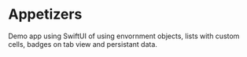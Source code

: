 # Appetizers
Demo app using SwiftUI of using envornment objects, lists with custom cells, badges on tab view and persistant data. 
